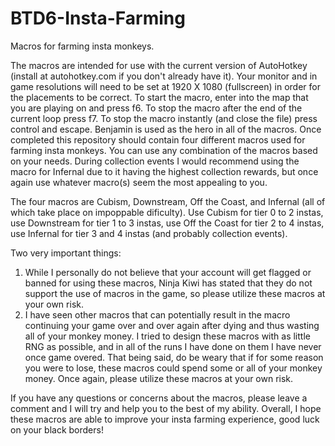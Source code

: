 # BTD6-Insta-Farming
Macros for farming insta monkeys.

The macros are intended for use with the current version of AutoHotkey (install at autohotkey.com if you don't already have it). Your monitor and in game resolutions will need to be set at 1920 X 1080 (fullscreen) in order for the placements to be correct. To start the macro, enter into the map that you are playing on and press f6. To stop the macro after the end of the current loop press f7. To stop the macro instantly (and close the file) press control and escape. Benjamin is used as the hero in all of the macros.
Once completed this repository should contain four different macros used for farming insta monkeys. You can use any combination of the macros based on your needs. During collection events I would recommend using the macro for Infernal due to it having the highest collection rewards, but once again use whatever macro(s) seem the most appealing to you.

The four macros are Cubism, Downstream, Off the Coast, and Infernal (all of which take place on impoppable dificulty).
Use Cubism for tier 0 to 2 instas, use Downstream for tier 1 to 3 instas, use Off the Coast for tier 2 to 4 instas, use Infernal for tier 3 and 4 instas (and probably collection events).

Two very important things:
1) While I personally do not believe that your account will get flagged or banned for using these macros, Ninja Kiwi has stated that they do not support the use of macros in the game, so please utilize these macros at your own risk.
2) I have seen other macros that can potentially result in the macro continuing your game over and over again after dying and thus wasting all of your monkey money. I tried to design these macros with as little RNG as possible, and in all of the runs I have done on them I have never once game overed. That being said, do be weary that if for some reason you were to lose, these macros could spend some or all of your monkey money. Once again, please utilize these macros at your own risk.

If you have any questions or concerns about the macros, please leave a comment and I will try and help you to the best of my ability. 
Overall, I hope these macros are able to improve your insta farming experience, good luck on your black borders!

